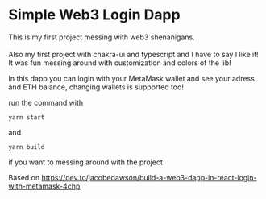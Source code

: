 # Simple Web3 Login Dapp

This is my first project messing with web3 shenanigans.
</br></br>
Also my first project with chakra-ui and typescript and I have to say I like it!
It was fun messing around with customization and colors of the lib! 

In this dapp you can login with your MetaMask wallet and see your adress and ETH balance, changing wallets is supported too!

run the command with

```
yarn start
```

and

```
yarn build
```

if you want to messing around with the project

     

Based on https://dev.to/jacobedawson/build-a-web3-dapp-in-react-login-with-metamask-4chp

